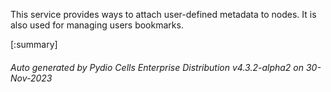 






This service provides ways to attach user-defined metadata to nodes. It is also used for managing users bookmarks.

[:summary]

###### Auto generated by Pydio Cells Enterprise Distribution v4.3.2-alpha2 on 30-Nov-2023
